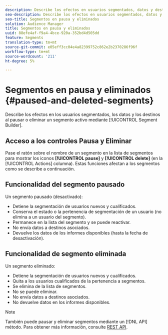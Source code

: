 ```yaml
---
description: Describe los efectos en usuarios segmentados, datos y destinos cuando se pausa o elimina un segmento activo mediante el Generador de segmentos.
seo-description: Describe los efectos en usuarios segmentados, datos y destinos cuando se pausa o elimina un segmento activo mediante el Generador de segmentos.
seo-title: Segmentos en pausa y eliminados
solution: Audience Manager
title: Segmentos en pausa y eliminados
uuid: 88efe4af-f9a4-4bce-920a-352bd4d505dd
feature: Segments
translation-type: tm+mt
source-git-commit: e05eff3cc04e4a82399752c862e2b2370286f96f
workflow-type: tm+mt
source-wordcount: '211'
ht-degree: 5%

---
```



# Segmentos en pausa y eliminados {#paused-and-deleted-segments}

Describe los efectos en los usuarios segmentados, los datos y los destinos al pausar o eliminar un segmento activo mediante [!UICONTROL Segment Builder].

## Acceso a los controles Pausa y Eliminar

Pase el ratón sobre el nombre de un segmento en la lista de segmentos para mostrar los iconos **[!UICONTROL pause]** y **[!UICONTROL delete]** (en la [!UICONTROL Actions] columna). Estas funciones afectan a los segmentos como se describe a continuación.

## Funcionalidad del segmento pausado

Un segmento pausado (desactivado):

* Detiene la segmentación de usuarios nuevos y cualificados.
* Conserva el estado o la pertenencia de segmentación de un usuario (no elimina a un usuario del segmento).
* Permanece en la lista del segmento y se puede reactivar.
* No envía datos a destinos asociados.
* Devuelve los datos de los informes disponibles (hasta la fecha de desactivación).

## Funcionalidad de segmento eliminada

Un segmento eliminado:

* Detiene la segmentación de usuarios nuevos y cualificados.
* Quita a los usuarios cualificados de la pertenencia a segmentos.
* Se elimina de la lista de segmentos.
* No se puede eliminar.
* No envía datos a destinos asociados.
* No devuelve datos en los informes disponibles.

>[!NOTE]
>
>También puede pausar y eliminar segmentos mediante un [!DNL API] método. Para obtener más información, consulte [REST API](../../api/rest-api-main/rest-api-main.md).